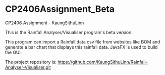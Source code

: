 # CP2406Assignment_Beta

CP2406 Assignment - KaungSithuLinn

This is the Rainfall Analyser/Visualiser program's beta version.

This program can import a Rainfall data csv file from websites like BOM and generate a bar chart that displays this rainfall data.
JavaFX is used to build the GUI.

The project repository is:
https://github.com/KaungSithuLinn/Rainfall-Analyser-Visualiser.git